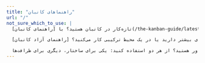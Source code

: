```yaml
---
title: "راهنماهای کانبان"
url: "/"
not_sure_which_to_use: |
  تازه‌کار در کانبان هستید؟ با [راهنمای کانبان](/the-kanban-guide/latest) شروع کنید.

  نیاز به نمونه‌های بیشتر دارید یا در یک محیط ترکیبی کار می‌کنید؟ [راهنمای آزاد کانبان](/open-guide-to-kanban/latest) را امتحان کنید.

  مربی یا مشاور هستید؟ از هر دو استفاده کنید: یکی برای ساختار، دیگری برای ظرافت‌ها.
---
```

